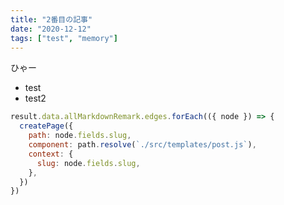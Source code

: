 ```yaml
---
title: "2番目の記事"
date: "2020-12-12"
tags: ["test", "memory"]
---
```


ひゃー

- test
- test2

```javascript:title=gatsby.js
result.data.allMarkdownRemark.edges.forEach(({ node }) => {
  createPage({
    path: node.fields.slug,
    component: path.resolve(`./src/templates/post.js`),
    context: {
      slug: node.fields.slug,
    },
  })
})
```
